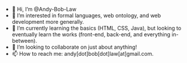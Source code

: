 - 👋 Hi, I’m @Andy-Bob-Law
- 👀 I’m interested in formal languages, web ontology, and web development more generally.
- 🌱 I’m currently learning the basics (HTML, CSS, Java), but looking to eventually learn the works (front-end, back-end, and everything in-between).
- 💞️ I’m looking to collaborate on just about anything! 
- 📫 How to reach me: andy[dot]bob[dot]law[at]gmail.com.

<!---
Andy-Bob-Law/Andy-Bob-Law is a ✨ special ✨ repository because its `README.md` (this file) appears on your GitHub profile.
You can click the Preview link to take a look at your changes.
--->
